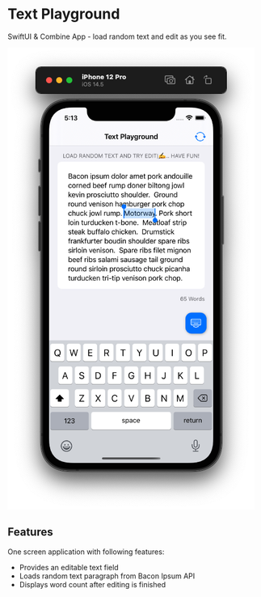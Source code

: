 Text Playground
===============

SwiftUI & Combine App - load random text and edit as you see fit.

![](./docs/sample.png)


Features
--------

One screen application with following features:

- Provides an editable text field
- Loads random text paragraph from Bacon Ipsum API
- Displays word count after editing is finished

